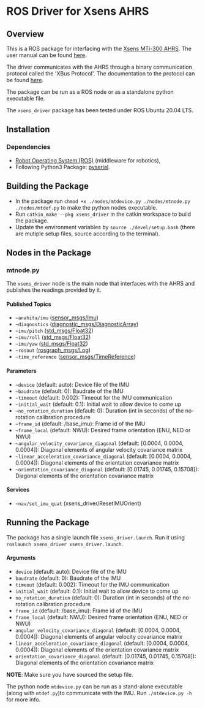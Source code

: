 # ROS Driver for Xsens AHRS

## Overview

This is a ROS package for interfacing with the [Xsens MTi-300 AHRS](https://www.xsens.com/mti-300). The user manual can be found [here](https://www.xsens.com/hubfs/Downloads/usermanual/MTi_usermanual.pdf).

The driver communicates with the AHRS through a binary communication protocol called the 'XBus Protocol'. The documentation to the protocol can be found [here](https://mtidocs.xsens.com/mt-low-level-communication-protocol-documentation).

The package can be run as a ROS node or as a standalone python executable file.

The `xsens_driver` package has been tested under ROS Ubuntu 20.04 LTS.

## Installation

### Dependencies

- [Robot Operating System (ROS)](http://wiki.ros.org) (middleware for robotics),
- Following Python3 Package: [pyserial](https://pypi.org/project/pyserial/).

## Building the Package

- In the package run `chmod +x ./nodes/mtdevice.py ./nodes/mtnode.py ./nodes/mtdef.py` to make the python nodes executable.
- Run `catkin_make --pkg xsens_driver` in the catkin workspace to build the package.
- Update the environment variables by `source ./devel/setup.bash` (there are mutiple setup files, source according to the terminal).

## Nodes in the Package

### mtnode.py

The `xsens_driver` node is the main node that interfaces with the AHRS and publishes the readings provided by it.

#### Published Topics

- `~anahita/imu` ([sensor_msgs/Imu](http://docs.ros.org/en/api/sensor_msgs/html/msg/Imu.html))
- `~diagnostics` ([diagnostic_msgs/DiagnosticArray](http://docs.ros.org/en/noetic/api/diagnostic_msgs/html/msg/DiagnosticArray.html))
- `~imu/pitch` ([std_msgs/Float32](http://docs.ros.org/en/noetic/api/std_msgs/html/msg/Float32.html))
- `~imu/roll` ([std_msgs/Float32](http://docs.ros.org/en/noetic/api/std_msgs/html/msg/Float32.html))
- `~imu/yaw` ([std_msgs/Float32](http://docs.ros.org/en/noetic/api/std_msgs/html/msg/Float32.html))
- `~rosout` ([rosgraph_msgs/Log](http://docs.ros.org/en/melodic/api/rosgraph_msgs/html/msg/Log.html))
- `~time_reference` ([sensor_msgs/TimeReference](http://docs.ros.org/en/melodic/api/sensor_msgs/html/msg/TimeReference.html))

#### Parameters

- `~device` (default: auto): Device file of the IMU
- `~baudrate` (default: 0): Baudrate of the IMU
- `~timeout` (default: 0.002): Timeout for the IMU communication
- `~initial_wait` (default: 0.1): Initial wait to allow device to come up
- `~no_rotation_duration` (default: 0): Duration (int in seconds) of the no-rotation calibration procedure
- `~frame_id` (default: /base_imu): Frame id of the IMU
- `~frame_local` (default: NWU): Desired frame orientation (ENU, NED or NWU)
- `~angular_velocity_covariance_diagonal` (default: [0.0004, 0.0004, 0.0004]): Diagonal elements of angular velocity covariance matrix
- `~linear_acceleration_covariance_diagonal` (default: [0.0004, 0.0004, 0.0004]): Diagonal elements of the orientation covariance matrix
- `~orientation_covariance_diagonal` (default: [0.01745, 0.01745, 0.15708]): Diagonal elements of the orientation covariance matrix

#### Services

- `~nav/set_imu_quat` (xsens_driver/ResetIMUOrient)

## Running the Package

The package has a single launch file `xsens_driver.launch`. Run it using `roslaunch xsens_driver xsens_driver.launch`.

#### Arguments

- `device` (default: auto): Device file of the IMU
- `baudrate` (default: 0): Baudrate of the IMU
- `timeout` (default: 0.002): Timeout for the IMU communication
- `initial_wait` (default: 0.1): Initial wait to allow device to come up
- `no_rotation_duration` (default: 0): Duration (int in seconds) of the no-rotation calibration procedure
- `frame_id` (default: /base_imu): Frame id of the IMU
- `frame_local` (default: NWU): Desired frame orientation (ENU, NED or NWU)
- `angular_velocity_covariance_diagonal` (default: [0.0004, 0.0004, 0.0004]): Diagonal elements of angular velocity covariance matrix
- `linear_acceleration_covariance_diagonal` (default: [0.0004, 0.0004, 0.0004]): Diagonal elements of the orientation covariance matrix
- `orientation_covariance_diagonal` (default: [0.01745, 0.01745, 0.15708]): Diagonal elements of the orientation covariance matrix

**NOTE**: Make sure you have sourced the setup file.

The python node `mtdevice.py` can be run as a stand-alone executable (along with `mtdef.py`)to communicate with the IMU. Run `./mtdevice.py -h` for more info.
